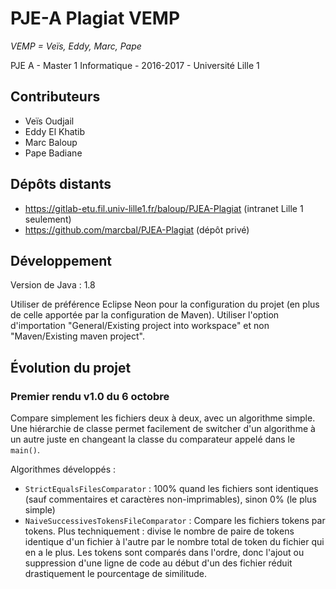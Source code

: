 PJE-A Plagiat VEMP
==================

*VEMP = Veïs, Eddy, Marc, Pape*

PJE A - Master 1 Informatique - 2016-2017 - Université Lille 1

Contributeurs
-------------
* Veïs Oudjail
* Eddy El Khatib
* Marc Baloup
* Pape Badiane

Dépôts distants
---------------
* https://gitlab-etu.fil.univ-lille1.fr/baloup/PJEA-Plagiat (intranet Lille 1 seulement)
* https://github.com/marcbal/PJEA-Plagiat (dépôt privé)

Développement
-------------
Version de Java : 1.8

Utiliser de préférence Eclipse Neon pour la configuration du projet (en plus de celle apportée par la configuration de Maven). Utiliser l'option d'importation "General/Existing project into workspace" et non "Maven/Existing maven project".

Évolution du projet
-------------------

### Premier rendu **v1.0** du 6 octobre

Compare simplement les fichiers deux à deux, avec un algorithme simple. Une hiérarchie de classe permet facilement de switcher d'un algorithme à un autre juste en changeant la classe du comparateur appelé dans le `main()`.

Algorithmes développés :

* `StrictEqualsFilesComparator` : 100% quand les fichiers sont identiques (sauf commentaires et caractères non-imprimables), sinon 0% (le plus simple)
* `NaiveSuccessivesTokensFileComparator` : Compare les fichiers tokens par tokens.
Plus techniquement : divise le nombre de paire de tokens identique d'un fichier à l'autre par le nombre total de token du fichier qui en a le plus. Les tokens sont comparés dans l'ordre, donc l'ajout ou suppression d'une ligne de code au début d'un des fichier réduit drastiquement le
pourcentage de similitude.
